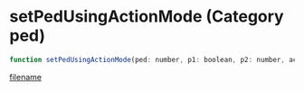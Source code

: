 # setPedUsingActionMode (Category ped)

```js
function setPedUsingActionMode(ped: number, p1: boolean, p2: number, action: string): void
```

[filename](setPedUsingActionMode_m.md ':include')